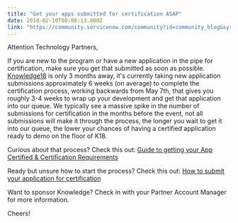 ```yaml
---
title: "Get your apps submitted for certification ASAP"
date: 2018-02-10T00:08:13.000Z
link: "https://community.servicenow.com/community?id=community_blog&sys_id=b7dcaa65dbd0dbc01dcaf3231f96191d"
---
```

<p>Attention Technology Partners,</p><p></p><p>If you are new to the program or have a new application in the pipe for certification, make sure you get that submitted as soon as possible. <a title="nowledge.servicenow.com/" href="https://knowledge.servicenow.com/">Knowledge18</a> is only 3 months away, it's currently taking new application submissions approximately 6 weeks (on average) to complete the certification process, working backwards from May 7th, that gives you roughly 3-4 weeks to wrap up your development and get that application into our queue. We typically see a massive spike in the number of submissions for certification in the months before the event, not all submissions will make it through the process, the longer you wait to get it into our queue, the lower your chances of having a certified application ready to demo on the floor of K18.</p><p></p><p>Curious about that process? Check this out: <a title="Guide to getting your App Certified &amp; Certification Requirements" __default_attr="4324" __jive_macro_name="blogpost" class="jive_macro jive_macro_blogpost" data-orig-content="Guide to getting your App Certified &amp;amp; Certification Requirements" data-renderedposition="157_288.078125_420_16" href="/community?id=community_blog&sys_id=259dea69dbd0dbc01dcaf3231f961969">Guide to getting your App Certified &amp; Certification Requirements</a> </p><p>Ready but unsure how to start the process? Check this out: <a title="How to submit your application for certification" __default_attr="5268" __jive_macro_name="blogpost" class="jive_macro jive_macro_blogpost" data-orig-content="How to submit your application for certification" data-renderedposition="178_384.28125_312_16" href="/community?id=community_blog&sys_id=6e6dea29dbd0dbc01dcaf3231f9619e7">How to submit your application for certification</a> </p><p></p><p>Want to sponsor Knowledge? Check in with your Partner Account Manager for more information.</p><p></p><p>Cheers!</p>